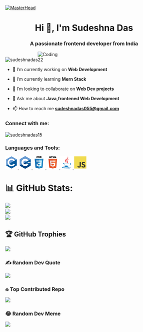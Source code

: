 [![MasterHead](https://i.pinimg.com/originals/87/5e/2b/875e2bdfe7a417035d5e979e5ed68440.gif)](https://Sudeshnadas22.io)
<h1 align="center">Hi 👋, I'm Sudeshna Das</h1>
<h3 align="center">A passionate frontend developer from India</h3>
<img align="right" alt="Coding" width="400" src="https://camo.githubusercontent.com/07e44fc4190a32aceff4ea27991b9e45ee4c0510f6b2376210340abe385ddaeb/68747470733a2f2f6d656469612e6c6963646e2e636f6d2f646d732f696d6167652f44353631324151467557697545425241634e772f61727469636c652d636f7665725f696d6167652d736872696e6b5f3630305f323030302f302f313639343730313933323930303f653d3231343734383336343726763d6265746126743d734652426e534c4351514a4e5f43694a32564237667879494264506770506e5a4f5445374447505f7a5241">

<p align="left"> <img src="https://komarev.com/ghpvc/?username=sudeshnadas22&label=Profile%20views&color=0e75b6&style=flat" alt="sudeshnadas22" /> </p>

- 🔭 I’m currently working on **Web Development**

- 🌱 I’m currently learning **Mern Stack**

- 👯 I’m looking to collaborate on **Web Dev projects**

- 💬 Ask me about **Java,frontened Web Development**

- 📫 How to reach me **sudeshnadas055@gmail.com**

<h3 align="left">Connect with me:</h3>
<p align="left">
<a href="https://auth.geeksforgeeks.org/user/sudeshnadas15" target="blank"><img align="center" src="https://raw.githubusercontent.com/rahuldkjain/github-profile-readme-generator/master/src/images/icons/Social/geeks-for-geeks.svg" alt="sudeshnadas15" height="30" width="40" /></a>
</p>

<h3 align="left">Languages and Tools:</h3>
<p align="left"> <a href="https://www.cprogramming.com/" target="_blank" rel="noreferrer"> <img src="https://raw.githubusercontent.com/devicons/devicon/master/icons/c/c-original.svg" alt="c" width="40" height="40"/> </a> <a href="https://www.w3schools.com/cpp/" target="_blank" rel="noreferrer"> <img src="https://raw.githubusercontent.com/devicons/devicon/master/icons/cplusplus/cplusplus-original.svg" alt="cplusplus" width="40" height="40"/> </a> <a href="https://www.w3schools.com/css/" target="_blank" rel="noreferrer"> <img src="https://raw.githubusercontent.com/devicons/devicon/master/icons/css3/css3-original-wordmark.svg" alt="css3" width="40" height="40"/> </a> <a href="https://www.w3.org/html/" target="_blank" rel="noreferrer"> <img src="https://raw.githubusercontent.com/devicons/devicon/master/icons/html5/html5-original-wordmark.svg" alt="html5" width="40" height="40"/> </a> <a href="https://www.java.com" target="_blank" rel="noreferrer"> <img src="https://raw.githubusercontent.com/devicons/devicon/master/icons/java/java-original.svg" alt="java" width="40" height="40"/> </a> <a href="https://developer.mozilla.org/en-US/docs/Web/JavaScript" target="_blank" rel="noreferrer"> <img src="https://raw.githubusercontent.com/devicons/devicon/master/icons/javascript/javascript-original.svg" alt="javascript" width="40" height="40"/> </a> </p>

# 📊 GitHub Stats:
![](https://github-readme-stats.vercel.app/api?username=Sudeshnadas22&theme=vision-friendly-dark&hide_border=false&include_all_commits=true&count_private=false)<br/>
![](https://github-readme-streak-stats.herokuapp.com/?user=Sudeshnadas22&theme=vision-friendly-dark&hide_border=false)<br/>
![](https://github-readme-stats.vercel.app/api/top-langs/?username=Sudeshnadas22&theme=vision-friendly-dark&hide_border=false&include_all_commits=true&count_private=false&layout=compact)

## 🏆 GitHub Trophies
![](https://github-profile-trophy.vercel.app/?username=Sudeshnadas22&theme=radical&no-frame=false&no-bg=false&margin-w=4)

### ✍️ Random Dev Quote
![](https://quotes-github-readme.vercel.app/api?type=horizontal&theme=tokyonight)

### 🔝 Top Contributed Repo
![](https://github-contributor-stats.vercel.app/api?username=Sudeshnadas22&limit=5&theme=dark&combine_all_yearly_contributions=true)

### 😂 Random Dev Meme
<img src='https://randommeme-five.vercel.app/' style="height: 400px;"/>

<!-- Proudly created with GPRM ( https://gprm.itsvg.in ) -->
